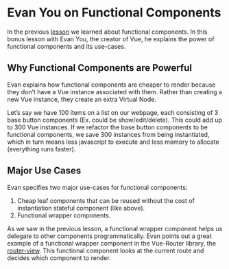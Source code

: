 Evan You on Functional Components
=================================

In the previous [lesson](https://www.vuemastery.com/courses/advanced-components/functional-components) we learned about functional components. In this bonus lesson with Evan You, the creator of Vue, he explains the power of functional components and its use-cases.

Why Functional Components are Powerful
--------------------------------------

Evan explains how functional components are cheaper to render because they don’t have a Vue instance associated with them. Rather than creating a new Vue instance, they create an extra Virtual Node.

Let’s say we have 100 items on a list on our webpage, each consisting of 3 base button components (Ex. could be show/edit/delete). This could add up to 300 Vue instances. If we refactor the base button components to be functional components, we save 300 instances from being instantiated, which in turn means less javascript to execute and less memory to allocate (everything runs faster).

Major Use Cases
---------------

Evan specifies two major use-cases for functional components:

1.  Cheap leaf components that can be reused without the cost of instantiation stateful component (like above).
2.  Functional wrapper components.

As we saw in the previous lesson, a functional wrapper component helps us delegate to other components programmatically. Evan points out a great example of a functional wrapper component in the Vue-Router library, the [router-view](https://github.com/vuejs/vue-router/blob/dev/src/components/view.js#L5). This functional component looks at the current route and decides which component to render.
